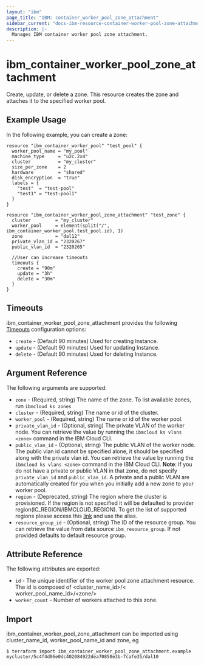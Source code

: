 ```yaml
---
layout: "ibm"
page_title: "IBM: container_worker_pool_zone_attachment"
sidebar_current: "docs-ibm-resource-container-worker-pool-zone-attachment"
description: |-
  Manages IBM container worker pool zone attachment.
---
```


# ibm\_container_worker_pool_zone_attachment

Create, update, or delete a zone. This resource creates the zone and attaches it to the specified worker pool.

## Example Usage

In the following example, you can create a zone:

```hcl
resource "ibm_container_worker_pool" "test_pool" {
  worker_pool_name = "my_pool"
  machine_type     = "u2c.2x4"
  cluster          = "my_cluster"
  size_per_zone    = 2
  hardware         = "shared"
  disk_encryption  = "true"
  labels = {
    "test"  = "test-pool"
    "test1" = "test-pool1"
  }
}

resource "ibm_container_worker_pool_zone_attachment" "test_zone" {
  cluster         = "my_cluster"
  worker_pool     = element(split("/", ibm_container_worker_pool.test_pool.id), 1)
  zone            = "dal12"
  private_vlan_id = "2320267"
  public_vlan_id  = "2320265"

  //User can increase timeouts
  timeouts {
    create = "90m"
    update = "3h"
    delete = "30m"
  }
}

```

## Timeouts

ibm_container_worker_pool_zone_attachment provides the following [Timeouts](https://www.terraform.io/docs/configuration/resources.html#timeouts) configuration options:

* `create` - (Default 90 minutes) Used for creating Instance.
* `update` - (Default 90 minutes) Used for updating Instance.
* `delete` - (Default 90 minutes) Used for deleting Instance.

## Argument Reference

The following arguments are supported:

* `zone` - (Required, string) The name of the zone. To list available zones, run `ibmcloud ks zones`
* `cluster` - (Required, string) The name or id of the cluster.
* `worker_pool` - (Required, string) The name or id of the worker pool.
* `private_vlan_id` - (Optional, string) The private VLAN of the worker node. You can retrieve the value by running the `ibmcloud ks vlans <zone>` command in the IBM Cloud CLI.
* `public_vlan_id` - (Optional, string) The public VLAN of the worker node. The public vlan id cannot be specified alone, it should be specified along with the private vlan id. You can retrieve the value by running the `ibmcloud ks vlans <zone>` command in the IBM Cloud CLI.
**Note**: If you do not have a private or public VLAN in that zone, do not specify `private_vlan_id` and `public_vlan_id`. A private and a public VLAN are automatically created for you when you initially add a new zone to your worker pool.
* `region` - (Deprecated, string) The region where the cluster is provisioned. If the region is not specified it will be defaulted to provider region(IC_REGION/IBMCLOUD_REGION). To get the list of supported regions please access this [link](https://containers.bluemix.net/v1/regions) and use the alias.
* `resource_group_id` - (Optional, string) The ID of the resource group.  You can retrieve the value from data source `ibm_resource_group`. If not provided defaults to default resource group.

## Attribute Reference

The following attributes are exported:

* `id` - The unique identifier of the worker pool zone attachment resource. The id is composed of \<cluster_name_id\>/\< worker_pool_name_id\>/\<zone/>
* `worker_count` - Number of workers attached to this zone.

## Import

ibm_container_worker_pool_zone_attachment can be imported using cluster_name_id, worker_pool_name_id and zone, eg

```
$ terraform import ibm_container_worker_pool_zone_attachment.example mycluster/5c4f4d06e0dc402084922dea70850e3b-7cafe35/dal10
